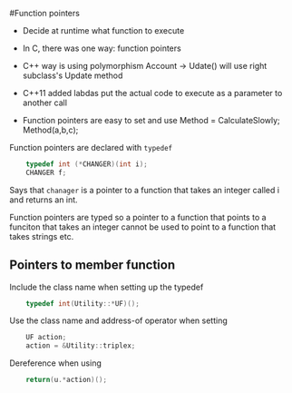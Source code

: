 #Function pointers

* Decide at runtime what function to execute
* In C, there was one way: function pointers
* C++ way is using polymorphism
    Account -> Udate() will use right subclass's Update method
* C++11 added labdas
    put the actual code to execute as a parameter to another call

* Function pointers are easy to set and use
    Method = CalculateSlowly;
    Method(a,b,c);

Function pointers are declared with `typedef`

```c++
    typedef int (*CHANGER)(int i);
    CHANGER f;
```

Says that `chanager` is a pointer to a function that takes an
integer called i and returns an int.

Function pointers are typed so a pointer to a function
that points to a funciton that takes an integer cannot be
used to point to a function that takes strings etc.

## Pointers to member function

Include the class name when setting up the typedef

```c++
    typedef int(Utility::*UF)();
```
Use the class name and address-of operator when setting

```c++
    UF action;
    action = &Utility::triplex;
```
Dereference when using

```c++
    return(u.*action)();
```
